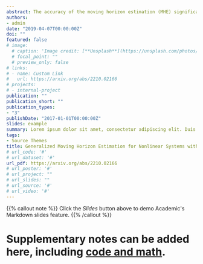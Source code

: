 ```yaml
---
abstract: The accuracy of the moving horizon estimation (MHE) significantly degrades under measurement outliers. Existing methods that address this issue only apply to linear systems and assume intermittent outliers. To bridge this gap, we propose a generalized MHE approach that extends the standard MHE by utilizing the loss-theoretic perspective of Generalized Bayesian Inference. Then we design a robust loss function by leveraging the \{beta}-divergence and propose the \{beta} moving horizon estimator robust to outliers. Analytical influence functions are derived to analyze the robustness of the MHE methods. We further prove that for the case of linear Gaussian systems, the gross error sensitivity of the proposed estimator remains bounded, while for the standard MHE, it is unbounded. The effectiveness of the proposed approach is demonstrated in simulations on both linear and nonlinear systems.
authors:
- admin
date: "2019-04-07T00:00:00Z"
doi: ""
featured: false
# image:
  # caption: 'Image credit: [**Unsplash**](https://unsplash.com/photos/s9CC2SKySJM)'
  # focal_point: ""
  # preview_only: false
# links:
# - name: Custom Link
#   url: https://arxiv.org/abs/2210.02166
# projects:
# - internal-project
publication: ""
publication_short: ""
publication_types:
- "3"
publishDate: "2017-01-01T00:00:00Z"
slides: example
summary: Lorem ipsum dolor sit amet, consectetur adipiscing elit. Duis posuere tellus ac convallis placerat. Proin tincidunt magna sed ex sollicitudin condimentum.
tags:
- Source Themes
title: Generalized Moving Horizon Estimation for Nonlinear Systems with Robustness to Measurement Outliers
# url_code: '#'
# url_dataset: '#'
url_pdf: https://arxiv.org/abs/2210.02166
# url_poster: '#'
# url_project: ""
# url_slides: ""
# url_source: '#'
# url_video: '#'
---
```


{{% callout note %}}
Click the *Slides* button above to demo Academic's Markdown slides feature.
{{% /callout %}}

# Supplementary notes can be added here, including [code and math](https://sourcethemes.com/academic/docs/writing-markdown-latex/).
